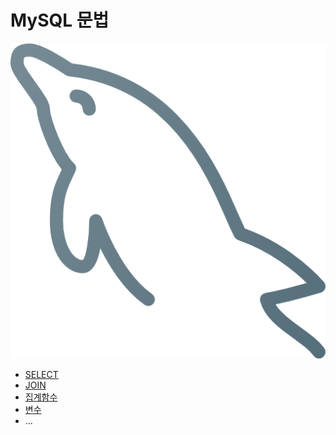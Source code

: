 MySQL 문법
===

<img src="../../images/mysql.png"></img> <br>

- [SELECT](./SELECT.md)
- [JOIN](./JOIN.md)
- [집계함수](./집계함수.md)
- [변수](./변수.md)
- ...

